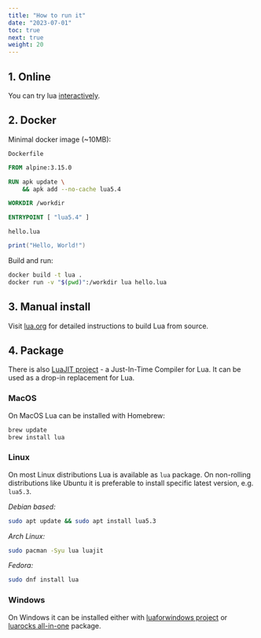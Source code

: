 ```yaml
---
title: "How to run it"
date: "2023-07-01"
toc: true
next: true
weight: 20
---
```


## 1. Online

You can try lua [interactively](https://www.lua.org/cgi-bin/demo).

## 2. Docker

Minimal docker image (~10MB):

`Dockerfile`

```dockerfile
FROM alpine:3.15.0

RUN apk update \
    && apk add --no-cache lua5.4

WORKDIR /workdir

ENTRYPOINT [ "lua5.4" ]
```

`hello.lua`

```lua
print("Hello, World!")
```

Build and run:

```bash
docker build -t lua .
docker run -v "$(pwd)":/workdir lua hello.lua
```

## 3. Manual install

Visit [lua.org](https://www.lua.org/download.html) for detailed instructions to build Lua from source.

## 4. Package

There is also [LuaJIT project](https://luajit.org/) - a Just-In-Time Compiler for Lua.
It can be used as a drop-in replacement for Lua.

### MacOS

On MacOS Lua can be installed with Homebrew:

```bash
brew update
brew install lua
```

### Linux

On most Linux distributions Lua is available as `lua` package.
On non-rolling distributions like Ubuntu it is preferable to
install specific latest version, e.g. `lua5.3`.

*Debian based:*

```bash
sudo apt update && sudo apt install lua5.3
```

*Arch Linux:*

```bash
sudo pacman -Syu lua luajit
```

*Fedora:*

```bash
sudo dnf install lua
```

### Windows

On Windows it can be installed either with
[luaforwindows project](https://github.com/rjpcomputing/luaforwindows/releases) or
[luarocks all-in-one](https://github.com/luarocks/luarocks/wiki/Installation-instructions-for-Windows)
package.
